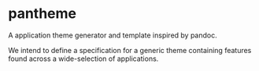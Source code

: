 # pantheme

A application theme generator and template inspired by pandoc.

We intend to define a specification for a generic theme
containing features found across a wide-selection of applications.
